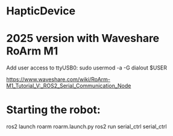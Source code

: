 # HapticDevice

# 2025 version with Waveshare RoArm M1

Add user access to ttyUSB0:
sudo usermod -a -G dialout $USER


https://www.waveshare.com/wiki/RoArm-M1_Tutorial_V:_ROS2_Serial_Communication_Node


# Starting the robot:
ros2 launch roarm roarm.launch.py
ros2 run serial_ctrl serial_ctrl